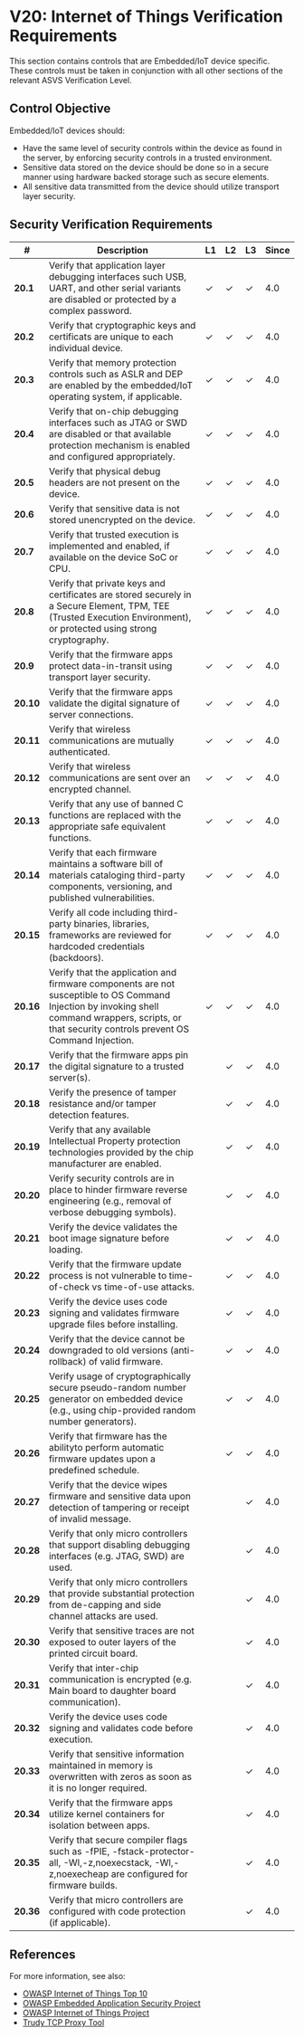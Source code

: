 # V20: Internet of Things Verification Requirements

This section contains controls that are Embedded/IoT device specific. These controls must be taken in conjunction with all other sections of the relevant ASVS Verification Level.

## Control Objective

Embedded/IoT devices should:

* Have the same level of security controls within the device as found in the server, by enforcing security controls in a trusted environment.
* Sensitive data stored on the device should be done so in a secure manner using hardware backed storage such as secure elements.
* All sensitive data transmitted from the device should utilize transport layer security.

## Security Verification Requirements

| # | Description | L1 | L2 | L3 | Since |
| --- | --- | --- | --- | -- | -- |
| **20.1** | Verify that application layer debugging interfaces such USB, UART, and other serial variants are disabled or protected by a complex password. | ✓ | ✓ | ✓ | 4.0 |
| **20.2** | Verify that cryptographic keys and certificats are unique to each individual device. | ✓ | ✓ | ✓ | 4.0 |
| **20.3** | Verify that memory protection controls such as ASLR and DEP are enabled by the embedded/IoT operating system, if applicable. | ✓ | ✓ | ✓ | 4.0 |
| **20.4** | Verify that on-chip debugging interfaces such as JTAG or SWD are disabled or that available protection mechanism is enabled and configured appropriately. | ✓ | ✓ | ✓ | 4.0 |
| **20.5** | Verify that physical debug headers are not present on the device. | ✓ | ✓ | ✓ | 4.0 |
| **20.6** | Verify that sensitive data is not stored unencrypted on the device. | ✓ | ✓ | ✓ | 4.0 |
| **20.7** | Verify that trusted execution is implemented and enabled, if available on the device SoC or CPU. | ✓ | ✓ | ✓ | 4.0 |
| **20.8** | Verify that private keys and certificates are stored securely in a Secure Element, TPM, TEE (Trusted Execution Environment), or protected using strong cryptography. | ✓ | ✓ | ✓ | 4.0 |
| **20.9** | Verify that the firmware apps protect data-in-transit using transport layer security. | ✓ | ✓ | ✓ | 4.0 |
| **20.10** | Verify that the firmware apps validate the digital signature of server connections. | ✓ | ✓ | ✓ | 4.0 |
| **20.11** | Verify that wireless communications are mutually authenticated. | ✓ | ✓ | ✓ | 4.0 |
| **20.12** | Verify that wireless communications are sent over an encrypted channel.  | ✓ | ✓ | ✓ | 4.0 |
| **20.13** | Verify that any use of banned C functions are replaced with the appropriate safe equivalent functions. | ✓ | ✓ | ✓ | 4.0 |
| **20.14** | Verify that each firmware maintains a software bill of materials cataloging third-party components, versioning, and published vulnerabilities. | ✓ | ✓ | ✓ | 4.0 |
| **20.15** | Verify all code including third-party binaries, libraries, frameworks are reviewed for hardcoded credentials (backdoors). | ✓ | ✓ | ✓ | 4.0 |
| **20.16** | Verify that the application and firmware components are not susceptible to OS Command Injection by invoking shell command wrappers, scripts, or that security controls prevent OS Command Injection. | ✓ | ✓ | ✓ | 4.0 |
| **20.17** | Verify that the firmware apps pin the digital signature to a trusted server(s). |  | ✓ | ✓ | 4.0 |
| **20.18** | Verify the presence of tamper resistance and/or tamper detection features. |  | ✓ | ✓ | 4.0 |
| **20.19** | Verify that any available Intellectual Property protection technologies provided by the chip manufacturer are enabled. |  | ✓ | ✓ | 4.0 |
| **20.20** | Verify security controls are in place to hinder firmware reverse engineering (e.g., removal of verbose debugging symbols). |  | ✓ | ✓ | 4.0 |
| **20.21** | Verify the device validates the boot image signature before loading. |  | ✓ | ✓ | 4.0 |
| **20.22** | Verify that the firmware update process is not vulnerable to time-of-check vs time-of-use attacks. |  | ✓ | ✓ | 4.0 |
| **20.23** | Verify the device uses code signing and validates firmware upgrade files before installing. |  | ✓ | ✓ | 4.0 |
| **20.24** | Verify that the device cannot be downgraded to old versions (anti-rollback) of valid firmware. |  | ✓ | ✓ | 4.0 |
| **20.25** | Verify usage of cryptographically secure pseudo-random number generator on embedded device (e.g., using chip-provided random number generators). |  | ✓ | ✓ | 4.0 |
| **20.26** | Verify that firmware has the abilityto perform automatic firmware updates upon a predefined schedule. |  | ✓ | ✓ | 4.0 |
| **20.27** | Verify that the device wipes firmware and sensitive data upon detection of tampering or receipt of invalid message. |  |  | ✓ | 4.0 |
| **20.28** | Verify that only micro controllers that support disabling debugging interfaces (e.g. JTAG, SWD) are used. |  |  | ✓ | 4.0 |
| **20.29** | Verify that only micro controllers that provide substantial protection from de-capping and side channel attacks are used. |  |  | ✓ | 4.0 |
| **20.30** | Verify that sensitive traces are not exposed to outer layers of the printed circuit board. |  |  | ✓ | 4.0 |
| **20.31** | Verify that inter-chip communication is encrypted (e.g. Main board to daughter board communication). |  |  | ✓ | 4.0 |
| **20.32** | Verify the device uses code signing and validates code before execution. |  |  | ✓ | 4.0 |
| **20.33** | Verify that sensitive information maintained in memory is overwritten with zeros as soon as it is no longer required. |  |  | ✓ | 4.0 |
| **20.34** | Verify that the firmware apps utilize kernel containers for isolation between apps. |  |  | ✓ | 4.0 |
| **20.35** | Verify that secure compiler flags such as -fPIE, -fstack-protector-all, -Wl,-z,noexecstack, -Wl,-z,noexecheap are configured for firmware builds. |  |  | ✓ | 4.0 |
| **20.36** | Verify that micro controllers are configured with code protection (if applicable). |  |  | ✓ | 4.0 |


## References

For more information, see also:

* [OWASP Internet of Things Top 10](https://www.owasp.org/images/7/71/Internet_of_Things_Top_Ten_2014-OWASP.pdf)
* [OWASP Embedded Application Security Project](https://www.owasp.org/index.php/OWASP_Embedded_Application_Security)
* [OWASP Internet of Things Project](https://www.owasp.org/index.php/OWASP_Internet_of_Things_Project)
* [Trudy TCP Proxy Tool](https://github.com/praetorian-inc/trudy)
